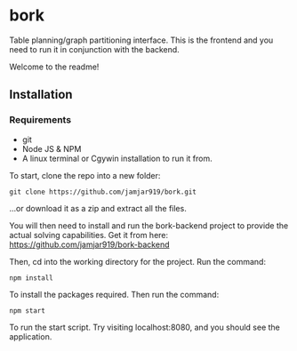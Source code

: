 # bork
Table planning/graph partitioning interface. This is the frontend and you need to run it in conjunction with the backend.

Welcome to the readme!

## Installation 
### Requirements
 - git
 - Node JS & NPM 
 - A linux terminal or Cgywin installation to run it from.

To start, clone the repo into a new folder:

    git clone https://github.com/jamjar919/bork.git

...or download it as a zip and extract all the files.

You will then need to install and run the bork-backend project to provide the actual solving capabilities. Get it from here: https://github.com/jamjar919/bork-backend

Then, cd into the working directory for the project. Run the command:

    npm install

To install the packages required. Then run the command:

    npm start

To run the start script. Try visiting localhost:8080, and you should see the application.